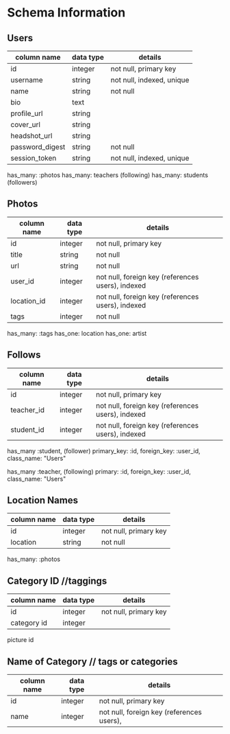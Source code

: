 # Schema Information

## Users
column name     | data type | details
----------------|-----------|-----------------------
id              | integer   | not null, primary key
username        | string    | not null, indexed, unique
name            | string    | not null
bio             | text      |
profile_url     | string    |
cover_url       | string    |
headshot_url    | string    |
password_digest | string    | not null
session_token   | string    | not null, indexed, unique

has_many: :photos
has_many: teachers (following)
has_many: students (followers)

## Photos
column name | data type | details
------------|-----------|-----------------------
id          | integer   | not null, primary key
title       | string    | not null
url         | string    | not null
user_id     | integer   | not null, foreign key (references users), indexed
location_id | integer    | not null, foreign key (references users), indexed
tags        | integer    | not null

has_many: :tags
has_one: location
has_one: artist


## Follows
column name | data type | details
-------------|-----------|-----------------------
id           | integer   | not null, primary key
teacher_id   | integer   | not null, foreign key (references users), indexed
student_id   | integer   | not null, foreign key (references users), indexed

has_many :student, (follower)
  primary_key: :id,
  foreign_key: :user_id,
  class_name: "Users"

has_many :teacher, (following)
  primary: :id,
  foreign_key: :user_id,
  class_name: "Users"


## Location Names
column name | data type | details
-------------|-----------|-----------------------
id           | integer   | not null, primary key
location     | string    | not null

has_many: :photos



## Category  ID  //taggings
column name | data type | details
-------------|-----------|-----------------------
id           | integer   | not null, primary key
category id  | integer   |
picture id


## Name of Category // tags or categories
column name | data type | details
-------------|-----------|-----------------------
id           | integer   | not null, primary key
name         | integer   | not null, foreign key (references users),
